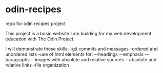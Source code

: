 # odin-recipes
repo for odin recipes project

This project is a basic website I am building for my 
web development education with The Odin Project. 

I will demonstrate these skills:
-git commits and messages
-ordered and unordered lists
-use of html elements for:
--headings
--emphasis
--paragraphs
--images with absolute and relative sources
--absolute and relative links
-file organization